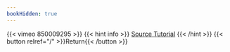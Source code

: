 ```yaml
---
bookHidden: true
---
```


{{< vimeo 850009295 >}}
{{< hint info >}}
[Source Tutorial](https://youtu.be/LUMWoLu5J-EI)
{{< /hint >}}
{{< button relref="/" >}}Return{{< /button >}}
